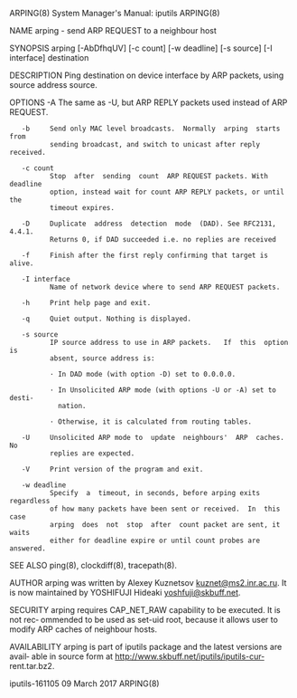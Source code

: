 ARPING(8)              System Manager's Manual: iputils             ARPING(8)

NAME
       arping - send ARP REQUEST to a neighbour host

SYNOPSIS
       arping [-AbDfhqUV] [-c count] [-w deadline] [-s source] [-I interface]
       destination

DESCRIPTION
       Ping destination on device interface  by  ARP  packets,  using  source
       address source.

OPTIONS
       -A     The  same  as  -U,  but  ARP  REPLY packets used instead of ARP
              REQUEST.

       -b     Send only MAC level broadcasts.  Normally  arping  starts  from
              sending broadcast, and switch to unicast after reply received.

       -c count
              Stop  after  sending  count  ARP REQUEST packets. With deadline
              option, instead wait for count ARP REPLY packets, or until  the
              timeout expires.

       -D     Duplicate  address  detection  mode  (DAD). See RFC2131, 4.4.1.
              Returns 0, if DAD succeeded i.e. no replies are received

       -f     Finish after the first reply confirming that target is alive.

       -I interface
              Name of network device where to send ARP REQUEST packets.

       -h     Print help page and exit.

       -q     Quiet output. Nothing is displayed.

       -s source
              IP source address to use in ARP packets.   If  this  option  is
              absent, source address is:

              · In DAD mode (with option -D) set to 0.0.0.0.

              · In Unsolicited ARP mode (with options -U or -A) set to desti‐
                nation.

              · Otherwise, it is calculated from routing tables.

       -U     Unsolicited ARP mode to  update  neighbours'  ARP  caches.   No
              replies are expected.

       -V     Print version of the program and exit.

       -w deadline
              Specify  a  timeout, in seconds, before arping exits regardless
              of how many packets have been sent or received.  In  this  case
              arping  does  not  stop  after  count packet are sent, it waits
              either for deadline expire or until count probes are answered.

SEE ALSO
       ping(8), clockdiff(8), tracepath(8).

AUTHOR
       arping was written by Alexey Kuznetsov <kuznet@ms2.inr.ac.ru>.  It  is
       now maintained by YOSHIFUJI Hideaki <yoshfuji@skbuff.net>.

SECURITY
       arping  requires CAP_NET_RAW capability to be executed. It is not rec‐
       ommended to be used as set-uid root, because it allows user to  modify
       ARP caches of neighbour hosts.

AVAILABILITY
       arping  is part of iputils package and the latest versions are  avail‐
       able  in  source  form  at  http://www.skbuff.net/iputils/iputils-cur‐
       rent.tar.bz2.

iputils-161105                  09 March 2017                       ARPING(8)
